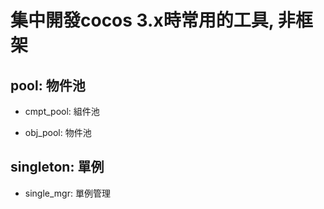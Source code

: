 # 集中開發cocos 3.x時常用的工具, 非框架

## pool: 物件池

- cmpt_pool: 組件池

- obj_pool: 物件池

## singleton: 單例

- single_mgr: 單例管理